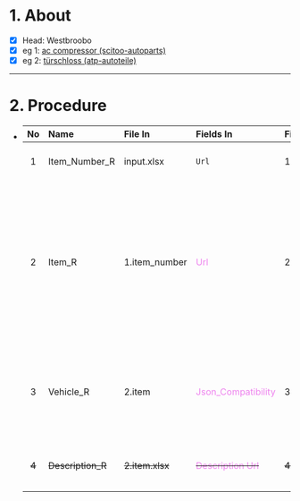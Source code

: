 # 1. About

- [x] Head: Westbroobo
- [x] eg 1: [ac compressor (scitoo-autoparts)](https://www.ebay.com/sch/i.html?_dkr=1&iconV2Request=true&_blrs=recall_filtering&_ssn=scitoo-autoparts&store_cat=0&store_name=cnbatteries&_oac=1&_nkw=ac%20compressor)
- [x] eg 2: [türschloss (atp-autoteile)](https://www.ebay.de/sch/i.html?_dkr=1&iconV2Request=true&_blrs=recall_filtering&_ssn=atp-autoteile&store_name=atpautoteile&_oac=1&_nkw=t%C3%BCrschloss&rt=nc&LH_BIN=1)

- - -

# 2. Procedure

- |No|Name|File In|Fields In|File Out|Fields Out|
  |:-:|:-|:-|:-|:-|:-|
  |1|Item_Number_R|input.xlsx|`Url`|1.item_number|A. `No`<sub>[int、Sort: True]</sub><br />B. `Item Number`<br />C. `Url`|
  |2|Item_R|1.item_number|<span style="color: violet;">Url</span>|2.item|A. <span style="color: teal;">No</span><sub>[int、Sort: True]</sub><br />B. <span style="color: teal;">Item Number</span><br />C. `Title`<br />D. `Subtitle`<br />E. `Price`<br />F. `Sold`<br />G. `Available`<br />H. `Picture`<sub>[null]</sub><br />I. <span style="color: violet;">Url</span><br />J. `Description Url`<br />K. `Json_Src`<br />L. `Json_Specific`<br />M. `Json_Compatibility`|
  |3|Vehicle_R|2.item|<span style="color: violet;">Json_Compatibility</span>|3.vehicle|A. <span style="color: teal;">No</span><sub>[int、Sort: True]</sub><br />B. <span style="color: teal;">Item Number</span><br />C. <span style="color: violet;">Json_Compatibility</span><br />D. `Page`<sub>[int、Sort: True]</sub><br />E. `Row`<sub>[int、Sort: True]</sub><br />... `eBay兼容表`|
  |~~4~~|~~Description_R~~|~~2.item.xlsx~~|~~<span style="color: violet;">Description Url</span>~~|~~4.description.xlsx~~|~~A. <span style="color: teal;">No</span><sub>[int、Sort: True]</sub>~~<br />~~B. <span style="color: teal;">Item Number</span>~~<br />~~C. <span style="color: violet;">Description Url</span>~~<br />~~... `eBay卖家描述`~~|
